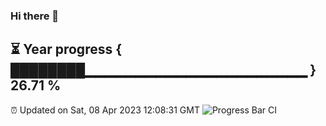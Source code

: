 ### Hi there 👋
⏳ Year progress { ████████▁▁▁▁▁▁▁▁▁▁▁▁▁▁▁▁▁▁▁▁▁▁ } 26.71 %
---
⏰ Updated on Sat, 08 Apr 2023 12:08:31 GMT
![Progress Bar CI](https://github.com/Moyi321/Moyi321/workflows/Progress%20Bar%20CI/badge.svg)

